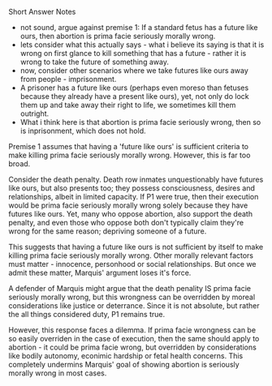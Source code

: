 
Short Answer Notes
- not sound, argue against premise 1: If a standard fetus has a future like ours, then abortion is prima facie seriously morally wrong.
- lets consider what this actually says - what i believe its saying is that it is wrong on first glance to kill something that has a future - rather it is wrong to take the future of something away. 
- now, consider other scenarios where we take futures like ours away from people - imprisonment. 
- A prisoner has a future like ours (perhaps even moreso than fetuses because they already have a present like ours), yet, not only do lock them up and take away their right to life, we sometimes kill them outright. 
- What i think here is that abortion is prima facie seriously wrong, then so is inprisonment, which does not hold. 

Premise 1 assumes that having a 'future like ours' is sufficient criteria to make killing prima facie seriously morally wrong. However, this is far too broad. 

Consider the death penalty. Death row inmates unquestionably have futures like ours, but also presents too; they possess consciousness, desires and relationships, albeit in limited capacity. If P1 were true, then their execution would be prima facie seriously morally wrong solely because they have futures like ours. Yet, many who oppose abortion, also support the death penalty, and even those who oppose both don't typically claim they're wrong for the same reason; depriving someone of a future. 

This suggests that having a future like ours is not sufficient by itself to make killing prima facie seriously morally wrong. Other morally relevant factors must matter - innocence, personhood or social relationships. But once we admit these matter, Marquis' argument loses it's force. 

A defender of Marquis might argue that the death penality IS prima facie seriously morally wrong, but this wrongness can be overridden by moreal considerations like justice or deterrance. Since it is not absolute, but rather the all things considered duty, P1 remains true. 

However, this response faces a dilemma. If prima facie wrongness can be so easily overriden  in the case of execution, then the same should apply to abortion - it could be prima facie wrong, but overridden by considerations like bodily autonomy, econimic hardship or fetal health concerns. This completely undermins Marquis' goal of showing abortion is seriously morally wrong in most cases. 
